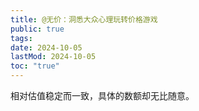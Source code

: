 ```yaml
---
title: @无价：洞悉大众心理玩转价格游戏
public: true
tags:
date: 2024-10-05
lastMod: 2024-10-05
toc: "true"
---
```


相对估值稳定而一致，具体的数额却无比随意。